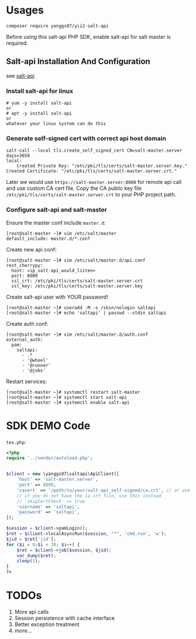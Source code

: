 # Usages
```shell
composer require yanggs07/yii2-salt-api
```
Before using this salt-api PHP SDK, enable salt-api for salt master is required.

## Salt-api Installation And Configuration
see [salt-api](https://www.unixhot.com/docs/saltstack/ref/netapi/all/salt.netapi.rest_cherrypy.html#a-rest-api-for-salt)
### Install salt-api for linux
```shell
# yum -y install salt-api
or
# apt -y install salt-api
or
whatever your linux system can do this
```
### Generate self-signed cert with correct api host domain
```shell
salt-call --local tls.create_self_signed_cert CN=salt-master.server days=3650
local:
    Created Private Key: "/etc/pki/tls/certs/salt-master.server.key." Created Certificate: "/etc/pki/tls/certs/salt-master.server.crt."
```
Later we would use `https://salt-master.server:8000` for remote api call and use custom CA cert file.
Copy the CA public key file `/etc/pki/tls/certs/salt-master.server.crt` to your PHP project path.

### Configure salt-api and salt-master
Ensure the master conf include `master.d`:
```shell
[root@salt-master ~]# vim /etc/salt/master
default_include: master.d/*.conf
```

Create new api conf:
```shell
[root@salt-master ~]# vim /etc/salt/master.d/api.conf
rest_cherrypy:
  host: <ip_salt-api_would_listen>
  port: 8000
  ssl_crt: /etc/pki/tls/certs/salt-master.server.crt
  ssl_key: /etc/pki/tls/certs/salt-master.server.key
```

Create salt-api user with YOUR password!
```shell
[root@salt-master ~]# useradd -M -s /sbin/nologin saltapi
[root@salt-master ~]# echo 'saltapi' | passwd --stdin saltapi
```

Create auth conf:
```shell
[root@salt-master ~]# vim /etc/salt/master.d/auth.conf
external_auth:
  pam:
    saltapi:
      - .*
      - '@wheel'
      - '@runner'
      - '@jobs'
```

Restart services:
```shell
[root@salt-master ~]# systemctl restart salt-master
[root@salt-master ~]# systemctl start salt-api
[root@salt-master ~]# systemctl enable salt-api
```

# SDK DEMO Code
`tes.php`:
````php
<?php
require '../vendor/autoload.php';


$client = new \yanggs07\saltapi\ApiClient([
    'host' => 'salt-master.server',
    'port' => 8000,
    'cacert' => '/path/to/your/salt-api_self-signed/ca.crt', // or use
    // if you do not have the ca crt file, use this instead
    // 'skipCertCheck' => true 
    'username' => 'saltapi',
    'password' => 'saltapi',
]);

$session = $client->pamLogin();
$ret = $client->localAsyncRun($session, "*", 'cmd.run', 'w');
$jid = $ret['jid'];
for ($i = 0;$i < 30; $i++) {
    $ret = $client->job($session, $jid);
    var_dump($ret);
    sleep(1);
}
?>
````

# TODOs
1. More api calls
2. Session persistence with cache interface
3. Better exception treatment
4. more...